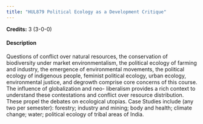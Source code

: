 ```yaml
---
title: "HUL879 Political Ecology as a Development Critique"
---
```

**Credits:** 3 (3-0-0)

#### Description
Questions of conflict over natural resources, the conservation of biodiversity under market environmentalism, the political ecology of farming and industry, the emergence of environmental movements, the political ecology of indigenous people, feminist political ecology, urban ecology, environmental justice, and degrowth comprise core concerns of this course. The influence of globalization and neo- liberalism provides a rich context to understand these contestations and conflict over resource distribution. These propel the debates on ecological utopias. Case Studies include (any two per semester): forestry; industry and mining; body and health; climate change; water; political ecology of tribal areas of India.